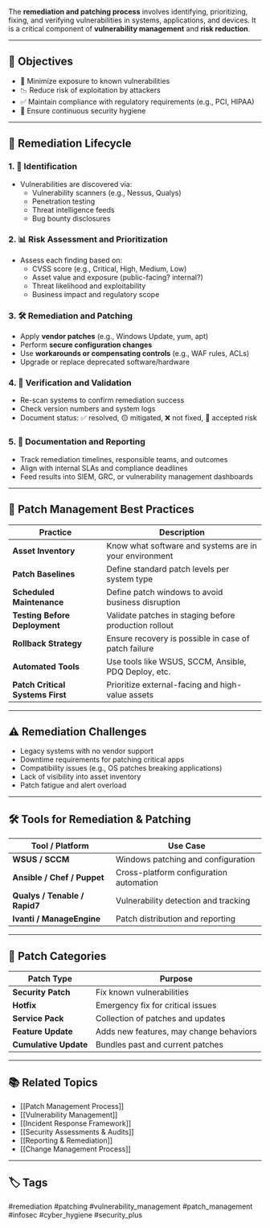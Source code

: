 The **remediation and patching process** involves identifying, prioritizing, fixing, and verifying vulnerabilities in systems, applications, and devices. It is a critical component of **vulnerability management** and **risk reduction**.

---

## 🎯 Objectives

- 🔐 Minimize exposure to known vulnerabilities
- 📉 Reduce risk of exploitation by attackers
- ✅ Maintain compliance with regulatory requirements (e.g., PCI, HIPAA)
- 🔄 Ensure continuous security hygiene

---

## 🔄 Remediation Lifecycle

### 1. 🧪 **Identification**
- Vulnerabilities are discovered via:
  - Vulnerability scanners (e.g., Nessus, Qualys)
  - Penetration testing
  - Threat intelligence feeds
  - Bug bounty disclosures

### 2. 📊 **Risk Assessment and Prioritization**
- Assess each finding based on:
  - CVSS score (e.g., Critical, High, Medium, Low)
  - Asset value and exposure (public-facing? internal?)
  - Threat likelihood and exploitability
  - Business impact and regulatory scope

### 3. 🛠 **Remediation and Patching**
- Apply **vendor patches** (e.g., Windows Update, yum, apt)
- Perform **secure configuration changes**
- Use **workarounds or compensating controls** (e.g., WAF rules, ACLs)
- Upgrade or replace deprecated software/hardware

### 4. 🔁 **Verification and Validation**
- Re-scan systems to confirm remediation success
- Check version numbers and system logs
- Document status: ✅ resolved, 🟡 mitigated, ❌ not fixed, 🛑 accepted risk

### 5. 🧾 **Documentation and Reporting**
- Track remediation timelines, responsible teams, and outcomes
- Align with internal SLAs and compliance deadlines
- Feed results into SIEM, GRC, or vulnerability management dashboards

---

## 🧱 Patch Management Best Practices

| Practice                     | Description                                                   |
|------------------------------|---------------------------------------------------------------|
| **Asset Inventory**           | Know what software and systems are in your environment        |
| **Patch Baselines**           | Define standard patch levels per system type                  |
| **Scheduled Maintenance**     | Define patch windows to avoid business disruption             |
| **Testing Before Deployment** | Validate patches in staging before production rollout         |
| **Rollback Strategy**         | Ensure recovery is possible in case of patch failure          |
| **Automated Tools**           | Use tools like WSUS, SCCM, Ansible, PDQ Deploy, etc.          |
| **Patch Critical Systems First** | Prioritize external-facing and high-value assets            |

---

## ⚠️ Remediation Challenges

- Legacy systems with no vendor support
- Downtime requirements for patching critical apps
- Compatibility issues (e.g., OS patches breaking applications)
- Lack of visibility into asset inventory
- Patch fatigue and alert overload

---

## 🛠 Tools for Remediation & Patching

| Tool / Platform          | Use Case                              |
|---------------------------|----------------------------------------|
| **WSUS / SCCM**           | Windows patching and configuration     |
| **Ansible / Chef / Puppet**| Cross-platform configuration automation|
| **Qualys / Tenable / Rapid7** | Vulnerability detection and tracking |
| **Ivanti / ManageEngine** | Patch distribution and reporting       |

---

## 🧾 Patch Categories

| Patch Type     | Purpose                                      |
|----------------|----------------------------------------------|
| **Security Patch** | Fix known vulnerabilities                 |
| **Hotfix**      | Emergency fix for critical issues            |
| **Service Pack**| Collection of patches and updates            |
| **Feature Update**| Adds new features, may change behaviors    |
| **Cumulative Update** | Bundles past and current patches       |

---

## 📚 Related Topics

- [[Patch Management Process]]
- [[Vulnerability Management]]
- [[Incident Response Framework]]
- [[Security Assessments & Audits]]
- [[Reporting & Remediation]]
- [[Change Management Process]]

---

## 🏷 Tags

#remediation #patching #vulnerability_management #patch_management #infosec #cyber_hygiene #security_plus
